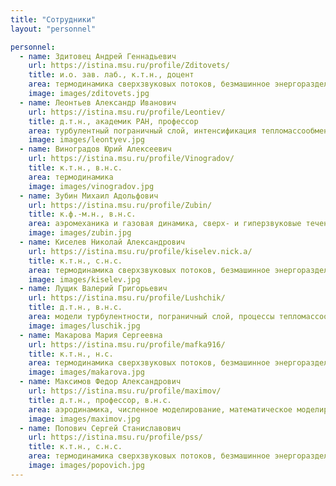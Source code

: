 ```yaml
---
title: "Сотрудники"
layout: "personnel"

personnel:
  - name: Здитовец Андрей Геннадьевич
    url: https://istina.msu.ru/profile/Zditovets/
    title: и.о. зав. лаб., к.т.н., доцент
    area: термодинамика сверхзвуковых потоков, безмашинное энергоразделение
    image: images/zditovets.jpg
  - name: Леонтьев Александр Иванович
    url: https://istina.msu.ru/profile/Leontiev/
    title: д.т.н., академик РАН, профессор
    area: турбулентный пограничный слой, интенсификация тепломассообмена, ламинаризация турбулентного потока, эффективность газовых завес, процессы вдува газа в пограничный слой, термодинамические циклы
    image: images/leontyev.jpg
  - name: Виноградов Юрий Алексеевич
    url: https://istina.msu.ru/profile/Vinogradov/
    title: к.т.н., в.н.с.
    area: термодинамика
    image: images/vinogradov.jpg
  - name: Зубин Михаил Адольфович
    url: https://istina.msu.ru/profile/Zubin/
    title: к.ф.-м.н., в.н.с.
    area: аэромеханика и газовая динамика, сверх- и гиперзвуковые течения, взаимодействие ударных волн с пограничным слоем
    image: images/zubin.jpg
  - name: Киселев Николай Александрович
    url: https://istina.msu.ru/profile/kiselev.nick.a/
    title: к.т.н., с.н.с.
    area: термодинамика сверхзвуковых потоков, безмашинное энергоразделение
    image: images/kiselev.jpg
  - name: Лущик Валерий Григорьевич
    url: https://istina.msu.ru/profile/Lushchik/
    title: д.т.н., в.н.с.
    area: модели турбулентности, пограничный слой, процессы тепломассообмена, завесное охлаждение, отсос, вдув газа в пограничный слой
    image: images/luschik.jpg
  - name: Макарова Мария Сергеевна
    url: https://istina.msu.ru/profile/mafka916/
    title: к.т.н., н.с.
    area: термодинамика сверхзвуковых потоков, безмашинное энергоразделение
    image: images/makarova.jpg
  - name: Максимов Федор Александрович
    url: https://istina.msu.ru/profile/maximov/
    title: д.т.н., профессор, в.н.с.
    area: аэродинамика, численное моделирование, математическое моделирование природных явлений
    image: images/maximov.jpg
  - name: Попович Сергей Станиславович
    url: https://istina.msu.ru/profile/pss/
    title: к.т.н., с.н.с.
    area: термодинамика сверхзвуковых потоков, безмашинное энергоразделение
    image: images/popovich.jpg
---
```

